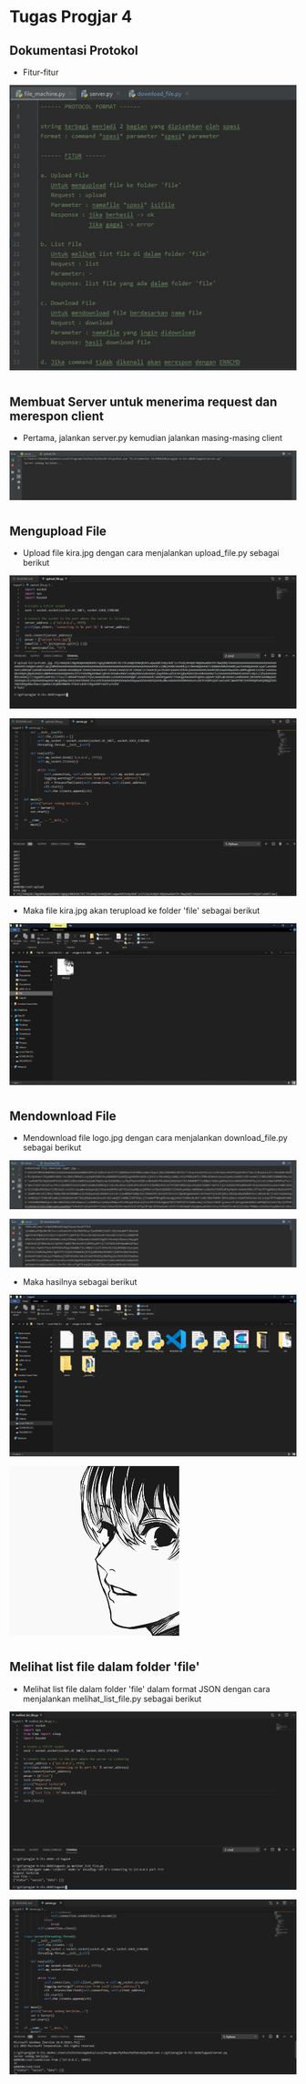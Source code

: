 # Tugas Progjar 4
## Dokumentasi Protokol
* Fitur-fitur

![alt text](screenshots/protokol_format.JPG)
#
## Membuat Server untuk menerima request dan merespon client 
* Pertama, jalankan server.py kemudian jalankan masing-masing client

![alt text](screenshots/server.JPG)
#
## Mengupload File

* Upload file kira.jpg dengan cara menjalankan upload_file.py sebagai berikut

![alt text](screenshots/client_upload_file.png)

![alt text](screenshots/server_upload_file.png)

* Maka file kira.jpg akan terupload ke folder 'file' sebagai berikut

![alt text](screenshots/hasil_upload.png)
#
## Mendownload File
* Mendownload file logo.jpg dengan cara menjalankan download_file.py sebagai berikut

![alt text](screenshots/download.JPG)

![alt text](screenshots/server_download.JPG)

* Maka hasilnya sebagai berikut

![alt text](screenshots/hasil_download.png)

![alt text](file/kirā.JPG)
#
## Melihat list file dalam folder 'file'
* Melihat list file dalam folder 'file' dalam format JSON dengan cara menjalankan melihat_list_file.py sebagai berikut

![alt text](screenshots/melihat_list_file.png)

![alt text](screenshots/server_lihat_list.png)

